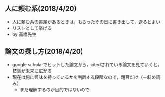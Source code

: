 ## 人に頼む系(2018/4/20)
- 人に頼む系の書類があるときは，もらったその日に書き出して，送るとよい
- リストとして挙げる
- by 高橋先生


## 論文の探し方(2018/4/20)
- google scholarでヒットした論文から，citedされている論文を見ていくと，枝葉が未来に広がる
- 現在は何に興味を持っているかを判断する段階なので，題目だけ（＋斜め読み）
	- まだ理解するのが目的ではないので
